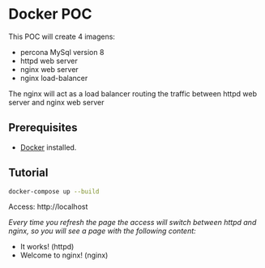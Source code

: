 # Docker POC

This POC will create 4 imagens:

* percona MySql version 8
* httpd web server
* nginx web server
* nginx load-balancer

The nginx will act as a load balancer routing the traffic between httpd web server and nginx web server

## Prerequisites
* [Docker](https://www.docker.com/) installed.


## Tutorial

```bash
docker-compose up --build
```
Access: http://localhost

*Every time you refresh the page the access will switch between httpd and nginx, so you will see a page with the following content:*
* It works! (httpd)
* Welcome to nginx! (nginx)